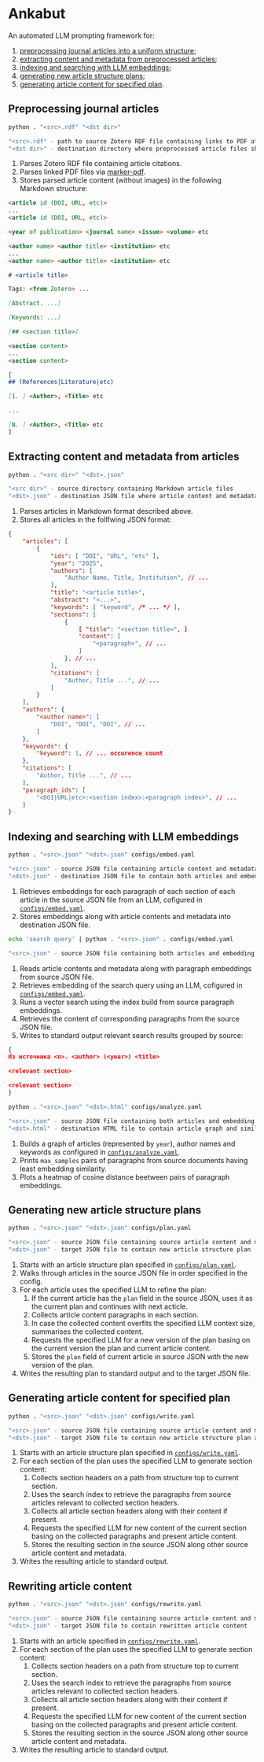 # Ankabut

An automated LLM prompting framework for:
1. [preprocessing journal articles into a uniform structure](#preprocessing-journal-articles);
2. [extracting content and metadata from preprocessed articles](#extracting-content-and-metadata-from-articles);
3. [indexing and searching with LLM embeddings](#indexing-and-searching-with-llm-embeddings);
4. [generating new article structure plans](#generating-new-article-structure-plans);
5. [generating article content for specified plan](#generating-article-content-for-specified-plan).

## Preprocessing journal articles

```bash
python . "<src>.rdf" "<dst dir>"

"<src>.rdf" - path to source Zotero RDF file containing links to PDF attachments
"<dst dir>" - destination directory where preprocessed article files shall be stored
```

1. Parses Zotero RDF file containing article citations.
2. Parses linked PDF files via [marker-pdf](https://github.com/VikParuchuri/marker).
3. Stores parsed article content (without images) in the following Markdown structure:

```Markdown
<article id (DOI, URL, etc)>
...
<article id (DOI, URL, etc)>

<year of publication> <journal name> <issue> <volume> etc

<author name> <author title> <institution> etc
...
<author name> <author title> <institution> etc

# <article title>

Tags: <from Zotero> ...

[Abstract. ...]

[Keywords: ...]

[## <section title>]

<section content>
...
<section content>

[
## (References|Literature|etc)

[1. ] <Author>, <Title> etc

...

[N. ] <Author>, <Title> etc
]
```

## Extracting content and metadata from articles

```bash
python . "<src dir>" "<dst>.json"

"<src dir>" - source directory containing Markdown article files
"<dst>.json" - destination JSON file where article content and metadata shall be stored
```

1. Parses articles in Markdown format described above.
2. Stores all articles in the follfwing JSON format:

```JSON
{
    "articles": [
        {
            "ids": [ "DOI", "URL", "etc" ],
            "year": "2025",
            "authors": [
                "Author Name, Title, Institution", // ...
            ],
            "title": "<article title>",
            "abstract": "<...>",
            "keywords": [ "keyword", /* ... */ ],
            "sections": [
                {
                    [ "title": "<section title>", ]
                    "content": [
                        "<paragraph>", // ...
                    ]
                }, // ...
            ],
            "citations": [
                "Author, Title ...", // ...
            ]
        }
    ],
    "authors": {
        "<author name>": [
            "DOI", "DOI", "DOI", // ...
        ]
    },
    "keywords": {
        "keyword": 1, // ... occurence count
    },
    "citations": [
        "Author, Title ...", // ...
    ],
    "paragraph_ids": [
        "<DOI|URL|etc>:<section index>:<paragraph index>", // ...
    ]
}
```

## Indexing and searching with LLM embeddings

```bash
python . "<src>.json" "<dst>.json" configs/embed.yaml

"<src>.json" - source JSON file containing article content and metadata
"<dst>.json" - destination JSON file to contain both articles and embedding vectors
```

1. Retrieves embeddings for each paragraph of each section of each article in the source JSON file from an LLM, cofigured in [`configs/embed.yaml`](configs/embed.yaml).
2. Stores embeddings along with article contents and metadata into destination JSON file.

```bash
echo 'search query' | python . "<src>.json" . configs/embed.yaml

"<src>.json" - source JSON file containing both articles and embedding vectors
```

1. Reads article contents and metadata along with paragraph embeddings from source JSON file.
2. Retrieves embedding of the search query using an LLM, cofigured in [`configs/embed.yaml`](configs/embed.yaml).
3. Runs a vector search using the index build from source paragraph embeddings.
4. Retrieves the content of corresponding paragraphs from the source JSON file.
5. Writes to standard output relevant search results grouped by source:

```JSON
{
Из источника <n>. <author> (<year>) <title>

<relevant section>

<relevant section>
}
```

```bash
python . "<src>.json" "<dst>.html" configs/analyze.yaml

"<src>.json" - source JSON file containing both articles and embedding vectors
"<dst>.html" - destination HTML file to contain article graph and similarity report
```

1. Builds a graph of articles (represented by `year`), author names and keywords as configured in [`configs/analyze.yaml`](configs/analyze.yaml).
2. Prints `max_samples` pairs of paragraphs from source documents having least embedding similarity.
3. Plots a heatmap of cosine distance beetween pairs of paragraph embeddings.

## Generating new article structure plans

```bash
python . "<src>.json" "<dst>.json" configs/plan.yaml

"<src>.json" - source JSON file containing source article content and metadata
"<dst>.json" - target JSON file to contain new article structure plan
```

1. Starts with an article structure plan specified in [`configs/plan.yaml`](configs/plan.yaml).
2. Walks through articles in the source JSON file in order specified in the config.
3. For each article uses the specified LLM to refine the plan:
    1. If the current article has the `plan` field in the source JSON, uses it as the current plan and continues with next acticle.
    2. Collects article content paragraphs in each section.
    3. In case the collected content overfits the specified LLM context size,  summarises the collected content.
    4. Requests the specified LLM for a new version of the plan basing on the current version the plan and current article content.
    5. Stores the `plan` field of current article in source JSON with the new version of the plan.
4. Writes the resulting plan to standard output and to the target JSON file.

## Generating article content for specified plan

```bash
python . "<src>.json" "<dst>.json" configs/write.yaml

"<src>.json" - source JSON file containing source article content and metadata
"<dst>.json" - target JSON file to contain new article structure plan and generated content
```

1. Starts with an article structure plan specified in [`configs/write.yaml`](configs/write.yaml).
2. For each section of the plan uses the specified LLM to generate section content:
    1. Collects section headers on a path from structure top to current section.
    2. Uses the search index to retrieve the paragraphs from source articles relevant to collected section headers.
    3. Collects all article section headers along with their content if present.
    4. Requests the specified LLM for new content of the current section basing on the collected paragraphs and present article content.
    5. Stores the resulting section in the source JSON along other source article content and metadata.
3. Writes the resulting article to standard output.

## Rewriting article content

```bash
python . "<src>.json" "<dst>.json" configs/rewrite.yaml

"<src>.json" - source JSON file containing source article content and metadata
"<dst>.json" - target JSON file to contain rewritten article content
```

1. Starts with an article specified in [`configs/rewrite.yaml`](configs/rewrite.yaml).
2. For each section of the plan uses the specified LLM to generate section content:
    1. Collects section headers on a path from structure top to current section.
    2. Uses the search index to retrieve the paragraphs from source articles relevant to collected section headers.
    3. Collects all article section headers along with their content if present.
    4. Requests the specified LLM for new content of the current section basing on the collected paragraphs and present article content.
    5. Stores the resulting section in the source JSON along other source article content and metadata.
3. Writes the resulting article to standard output.
